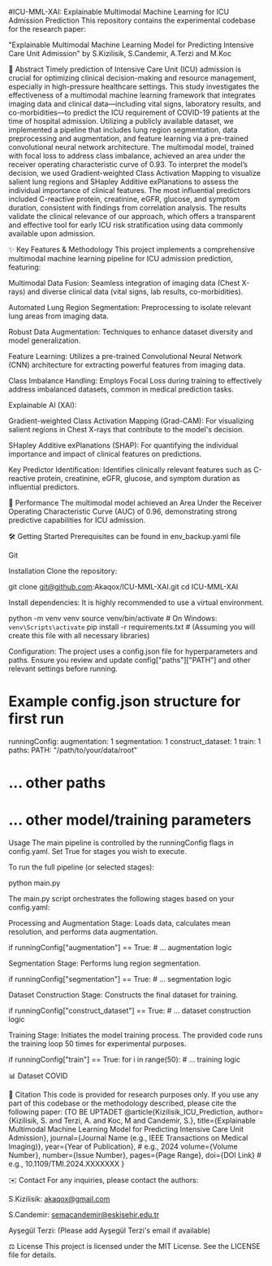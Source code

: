 #ICU-MML-XAI: Explainable Multimodal Machine Learning for ICU Admission Prediction
This repository contains the experimental codebase for the research paper:

"Explainable Multimodal Machine Learning Model for Predicting Intensive Care Unit Admission"
by S.Kizilisik, S.Candemir, A.Terzi and M.Koc

📄 Abstract
Timely prediction of Intensive Care Unit (ICU) admission is crucial for optimizing clinical decision-making and resource management, especially in high-pressure healthcare settings. This study investigates the effectiveness of a multimodal machine learning framework that integrates imaging data and clinical data—including vital signs, laboratory results, and co-morbidities—to predict the ICU requirement of COVID-19 patients at the time of hospital admission. Utilizing a publicly available dataset, we implemented a pipeline that includes lung region segmentation, data preprocessing and augmentation, and feature learning via a pre-trained convolutional neural network architecture. The multimodal model, trained with focal loss to address class imbalance, achieved an area under the receiver operating characteristic curve of 0.93. To interpret the model’s decision, we used Gradient-weighted Class Activation Mapping to visualize salient lung regions and SHapley Additive exPlanations to assess the individual importance of clinical features. The most influential predictors included C-reactive protein, creatinine, eGFR, glucose, and symptom duration, consistent with findings from correlation analysis. The results validate the clinical relevance of our approach, which offers a transparent and effective tool for early ICU risk stratification using data commonly available upon admission.

✨ Key Features & Methodology
This project implements a comprehensive multimodal machine learning pipeline for ICU admission prediction, featuring:

Multimodal Data Fusion: Seamless integration of imaging data (Chest X-rays) and diverse clinical data (vital signs, lab results, co-morbidities).

Automated Lung Region Segmentation: Preprocessing to isolate relevant lung areas from imaging data.

Robust Data Augmentation: Techniques to enhance dataset diversity and model generalization.

Feature Learning: Utilizes a pre-trained Convolutional Neural Network (CNN) architecture for extracting powerful features from imaging data.

Class Imbalance Handling: Employs Focal Loss during training to effectively address imbalanced datasets, common in medical prediction tasks.

Explainable AI (XAI):

Gradient-weighted Class Activation Mapping (Grad-CAM): For visualizing salient regions in Chest X-rays that contribute to the model's decision.

SHapley Additive exPlanations (SHAP): For quantifying the individual importance and impact of clinical features on predictions.

Key Predictor Identification: Identifies clinically relevant features such as C-reactive protein, creatinine, eGFR, glucose, and symptom duration as influential predictors.

🚀 Performance
The multimodal model achieved an Area Under the Receiver Operating Characteristic Curve (AUC) of 0.96, demonstrating strong predictive capabilities for ICU admission.

🛠️ Getting Started
Prerequisites can be found in env_backup.yaml file


Git

Installation
Clone the repository:

git clone git@github.com:Akaqox/ICU-MML-XAI.git
cd ICU-MML-XAI


Install dependencies:
It is highly recommended to use a virtual environment.

python -m venv venv
source venv/bin/activate  # On Windows: `venv\Scripts\activate`
pip install -r requirements.txt # (Assuming you will create this file with all necessary libraries)

Configuration:
The project uses a config.json file for hyperparameters and paths. Ensure you review and update config["paths"]["PATH"] and other relevant settings before running.

# Example config.json structure for first run
runningConfig:
  augmentation: 1
  segmentation: 1
  construct_dataset: 1
  train: 1
paths:
  PATH: "/path/to/your/data/root"
  # ... other paths
# ... other model/training parameters

Usage
The main pipeline is controlled by the runningConfig flags in config.yaml. Set True for stages you wish to execute.

To run the full pipeline (or selected stages):

python main.py

The main.py script orchestrates the following stages based on your config.yaml:

Processing and Augmentation Stage: Loads data, calculates mean resolution, and performs data augmentation.

if runningConfig["augmentation"] == True:
    # ... augmentation logic

Segmentation Stage: Performs lung region segmentation.

if runningConfig["segmentation"] == True:
    # ... segmentation logic

Dataset Construction Stage: Constructs the final dataset for training.

if runningConfig["construct_dataset"] == True:
    # ... dataset construction logic

Training Stage: Initiates the model training process. The provided code runs the training loop 50 times for experimental purposes.

if runningConfig["train"] == True:
    for i in range(50):
        # ... training logic

📊 Dataset
COVID

📝 Citation
This code is provided for research purposes only. If you use any part of this codebase or the methodology described, please cite the following paper:
(TO BE UPTADET
@article{Kizilisik_ICU_Prediction,
  author={Kizilisik, S. and Terzi, A. and Koc, M and  Candemir, S.},
  title={Explainable Multimodal Machine Learning Model for Predicting Intensive Care Unit Admission},
  journal={Journal Name (e.g., IEEE Transactions on Medical Imaging)},
  year={Year of Publication}, # e.g., 2024
  volume={Volume Number},
  number={Issue Number},
  pages={Page Range},
  doi={DOI Link} # e.g., 10.1109/TMI.2024.XXXXXXX
}


✉️ Contact
For any inquiries, please contact the authors:

S.Kizilisik: akaqox@gmail.com

S.Candemir: semacandemir@eskisehir.edu.tr

Ayşegül Terzi: (Please add Ayşegül Terzi's email if available)

⚖️ License
This project is licensed under the MIT License. See the LICENSE file for details.
